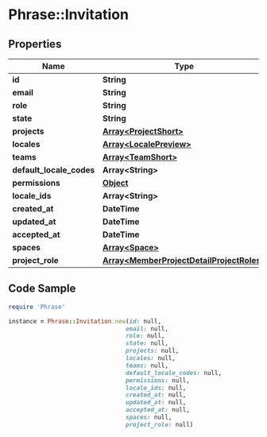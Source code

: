 # Phrase::Invitation

## Properties

Name | Type | Description | Notes
------------ | ------------- | ------------- | -------------
**id** | **String** |  | [optional] 
**email** | **String** |  | [optional] 
**role** | **String** |  | [optional] 
**state** | **String** |  | [optional] 
**projects** | [**Array&lt;ProjectShort&gt;**](ProjectShort.md) |  | [optional] 
**locales** | [**Array&lt;LocalePreview&gt;**](LocalePreview.md) |  | [optional] 
**teams** | [**Array&lt;TeamShort&gt;**](TeamShort.md) |  | [optional] 
**default_locale_codes** | **Array&lt;String&gt;** |  | [optional] 
**permissions** | [**Object**](.md) |  | [optional] 
**locale_ids** | **Array&lt;String&gt;** |  | [optional] 
**created_at** | **DateTime** |  | [optional] 
**updated_at** | **DateTime** |  | [optional] 
**accepted_at** | **DateTime** |  | [optional] 
**spaces** | [**Array&lt;Space&gt;**](Space.md) |  | [optional] 
**project_role** | [**Array&lt;MemberProjectDetailProjectRoles&gt;**](MemberProjectDetailProjectRoles.md) |  | [optional] 

## Code Sample

```ruby
require 'Phrase'

instance = Phrase::Invitation.new(id: null,
                                 email: null,
                                 role: null,
                                 state: null,
                                 projects: null,
                                 locales: null,
                                 teams: null,
                                 default_locale_codes: null,
                                 permissions: null,
                                 locale_ids: null,
                                 created_at: null,
                                 updated_at: null,
                                 accepted_at: null,
                                 spaces: null,
                                 project_role: null)
```


